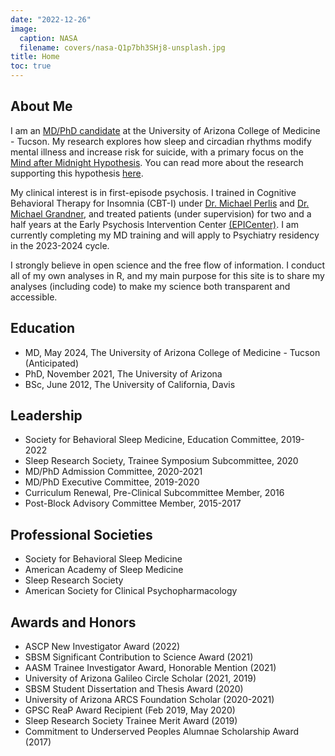 ```yaml
---
date: "2022-12-26"
image:
  caption: NASA
  filename: covers/nasa-Q1p7bh3SHj8-unsplash.jpg
title: Home
toc: true
---
```

 
## About Me
I am an [MD/PhD candidate](https://mdphd.medicine.arizona.edu/student/andrew-s-tubbs-phd) at the University of Arizona College of Medicine - Tucson. My research explores how sleep and circadian rhythms modify mental illness and increase risk for suicide, with a primary focus on the [Mind after Midnight Hypothesis](https://sleepeducation.org/mind-after-midnight/). You can read more about the research supporting this hypothesis [here](/the-mind-after-midnight/).

My clinical interest is in first-episode psychosis. I trained in Cognitive Behavioral Therapy for Insomnia (CBT-I) under [Dr. Michael Perlis](michaelperlis.com) and [Dr. Michael Grandner](michaelgrandner.com), and treated patients (under supervision) for two and a half years at the Early Psychosis Intervention Center [(EPICenter)](https://psychiatry.arizona.edu/patient-care/epicenter). I am currently completing my MD training and will apply to Psychiatry residency in the 2023-2024 cycle. 

I strongly believe in open science and the free flow of information. I conduct all of my own analyses in R, and my main purpose for this site is to share my analyses (including code) to make my science both transparent and accessible. 

## Education
- MD, May 2024, The University of Arizona College of Medicine - Tucson (Anticipated)
- PhD, November 2021, The University of Arizona
- BSc, June 2012, The University of California, Davis

## Leadership
- Society for Behavioral Sleep Medicine, Education Committee, 2019-2022
- Sleep Research Society, Trainee Symposium Subcommittee, 2020
- MD/PhD Admission Committee, 2020-2021
- MD/PhD Executive Committee, 2019-2020
- Curriculum Renewal, Pre-Clinical Subcommittee Member, 2016
- Post-Block Advisory Committee Member, 2015-2017

## Professional Societies
- Society for Behavioral Sleep Medicine
- American Academy of Sleep Medicine
- Sleep Research Society
- American Society for Clinical Psychopharmacology

## Awards and Honors
-	ASCP New Investigator Award (2022)
-	SBSM Significant Contribution to Science Award (2021)
-	AASM Trainee Investigator Award, Honorable Mention (2021)
-	University of Arizona Galileo Circle Scholar (2021, 2019)
-	SBSM Student Dissertation and Thesis Award (2020)
-	University of Arizona ARCS Foundation Scholar (2020-2021)
-	GPSC ReaP Award Recipient (Feb 2019, May 2020)
-	Sleep Research Society Trainee Merit Award (2019)
-	Commitment to Underserved Peoples Alumnae Scholarship Award (2017)

